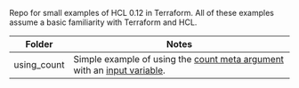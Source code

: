Repo for small examples of HCL 0.12 in Terraform.  All of these examples assume a basic familiarity with Terraform and HCL.



| Folder       | Notes       |
| ------------- |-------------|
| using_count     | Simple example of using the [count meta argument](https://www.terraform.io/docs/configuration/resources.html#count-multiple-resource-instances-by-count) with an [input variable](https://www.terraform.io/docs/configuration/variables.html). |








